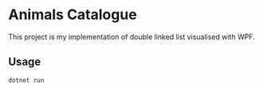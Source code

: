 # Animals Catalogue
This project is my implementation of double linked list visualised with WPF.

## Usage
```bash
dotnet run
```